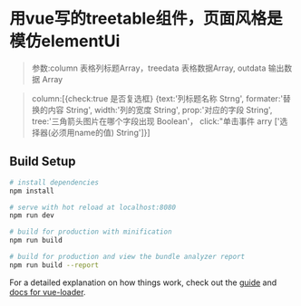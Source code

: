 # 用vue写的treetable组件，页面风格是模仿elementUi

>  参数:column 表格列标题Array，treedata 表格数据Array, outdata 输出数据 Array

>  column:[{check:true 是否复选框}
 {text:'列标题名称 Strng',
 formater:'替换的内容 String',
 width:'列的宽度 String',
 prop:'对应的字段 String',
 tree:'三角箭头图片在哪个字段出现 Boolean'，
 click:"单击事件 arry ['选择器(必须用name的值) String']}]

## Build Setup

``` bash
# install dependencies
npm install

# serve with hot reload at localhost:8080
npm run dev

# build for production with minification
npm run build

# build for production and view the bundle analyzer report
npm run build --report
```

For a detailed explanation on how things work, check out the [guide](http://vuejs-templates.github.io/webpack/) and [docs for vue-loader](http://vuejs.github.io/vue-loader).
